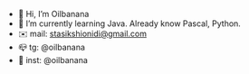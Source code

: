 - 👋 Hi, I’m Oilbanana
- 🌱 I’m currently learning Java. Already know Pascal, Python. 
- ✉️ mail: stasikshionidi@gmail.com
- 📪 tg: @oilbanana
- 👕 inst: @oilbanana


<!---
Oilbanana/Oilbanana is a ✨ special ✨ repository because its `README.md` (this file) appears on your GitHub profile.
You can click the Preview link to take a look at your changes.
--->
